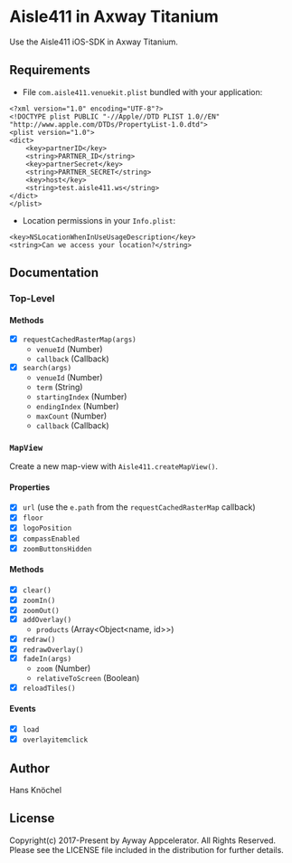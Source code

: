 # Aisle411 in Axway Titanium

Use the Aisle411 iOS-SDK in Axway Titanium.

## Requirements
- File `com.aisle411.venuekit.plist` bundled with your application:
```plist
<?xml version="1.0" encoding="UTF-8"?>
<!DOCTYPE plist PUBLIC "-//Apple//DTD PLIST 1.0//EN" "http://www.apple.com/DTDs/PropertyList-1.0.dtd">
<plist version="1.0">
<dict>
	<key>partnerID</key>
	<string>PARTNER_ID</string>
	<key>partnerSecret</key>
	<string>PARTNER_SECRET</string>
	<key>host</key>
	<string>test.aisle411.ws</string>
</dict>
</plist>
```
- Location permissions in your `Info.plist`:
```plist
<key>NSLocationWhenInUseUsageDescription</key>
<string>Can we access your location?</string>
```

## Documentation

### Top-Level

#### Methods

- [x] `requestCachedRasterMap(args)`
  - `venueId` (Number)
  - `callback` (Callback)
- [x] `search(args)`
  - `venueId` (Number)
  - `term` (String)
  - `startingIndex` (Number)
  - `endingIndex` (Number)
  - `maxCount` (Number)
  - `callback` (Callback)

### `MapView`
Create a new map-view with `Aisle411.createMapView()`.

#### Properties

- [x] `url` (use the `e.path` from the `requestCachedRasterMap` callback)
- [x] `floor`
- [x] `logoPosition`
- [x] `compassEnabled`
- [x] `zoomButtonsHidden`

#### Methods

- [x] `clear()`
- [x] `zoomIn()`
- [x] `zoomOut()`
- [x] `addOverlay()`
  - `products` (Array<Object<name, id>>)
- [x] `redraw()`
- [x] `redrawOverlay()`
- [x] `fadeIn(args)`
  - `zoom` (Number)
  - `relativeToScreen` (Boolean)
- [x] `reloadTiles()`

#### Events
- [x] `load`
- [x] `overlayitemclick`

## Author
Hans Knöchel

## License
Copyright(c) 2017-Present by Ayway Appcelerator. All Rights Reserved. 
Please see the LICENSE file included in the distribution for further details.
